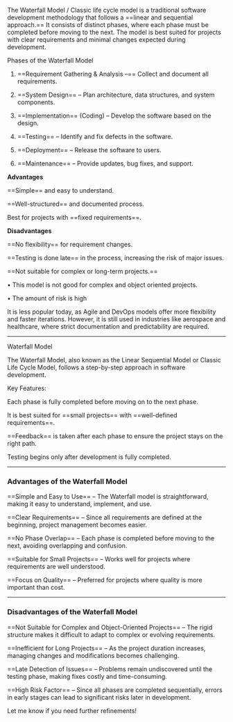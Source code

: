 The Waterfall Model / Classic life cycle model is a traditional software development methodology that follows a ==linear and sequential approach.== It consists of distinct phases, where each phase must be completed before moving to the next. The model is best suited for projects with clear requirements and minimal changes expected during development.

Phases of the Waterfall Model

1. ==Requirement Gathering & Analysis –== Collect and document all requirements.


2. ==System Design== – Plan architecture, data structures, and system components.


3. ==Implementation== (Coding) – Develop the software based on the design.


4. ==Testing== – Identify and fix defects in the software.


5. ==Deployment== – Release the software to users.


6. ==Maintenance== – Provide updates, bug fixes, and support.



**Advantages**

==Simple== and easy to understand.

==Well-structured== and documented process.

Best for projects with ==fixed requirements==.


**Disadvantages**

==No flexibility== for requirement changes.

==Testing is done late== in the process, increasing the risk of major issues.

==Not suitable for complex or long-term projects.==

• This model is not good for complex and object oriented projects. 

• The amount of risk is high

It is less popular today, as Agile and DevOps models offer more flexibility and faster iterations. However, it is still used in industries like aerospace and healthcare, where strict documentation and predictability are required.

---

Waterfall Model

The Waterfall Model, also known as the Linear Sequential Model or Classic Life Cycle Model, follows a step-by-step approach in software development.

Key Features:

Each phase is fully completed before moving on to the next phase.

It is best suited for ==small projects== with ==well-defined requirements==.

==Feedback== is taken after each phase to ensure the project stays on the right path.

Testing begins only after development is fully completed.

---

### Advantages of the Waterfall Model

==Simple and Easy to Use== – The Waterfall model is straightforward, making it easy to understand, implement, and use.

==Clear Requirements== – Since all requirements are defined at the beginning, project management becomes easier.

==No Phase Overlap== – Each phase is completed before moving to the next, avoiding overlapping and confusion.

==Suitable for Small Projects== – Works well for projects where requirements are well understood.

==Focus on Quality== – Preferred for projects where quality is more important than cost.


---

### Disadvantages of the Waterfall Model

==Not Suitable for Complex and Object-Oriented Projects== – The rigid structure makes it difficult to adapt to complex or evolving requirements.

==Inefficient for Long Projects== – As the project duration increases, managing changes and modifications becomes challenging.

==Late Detection of Issues== – Problems remain undiscovered until the testing phase, making fixes costly and time-consuming.

==High Risk Factor== – Since all phases are completed sequentially, errors in early stages can lead to significant risks later in development.


Let me know if you need further refinements!



